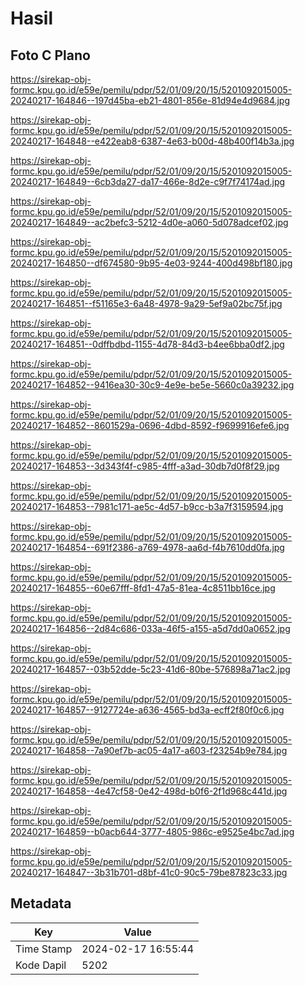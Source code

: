 # Hasil

## Foto C Plano

https://sirekap-obj-formc.kpu.go.id/e59e/pemilu/pdpr/52/01/09/20/15/5201092015005-20240217-164846--197d45ba-eb21-4801-856e-81d94e4d9684.jpg

https://sirekap-obj-formc.kpu.go.id/e59e/pemilu/pdpr/52/01/09/20/15/5201092015005-20240217-164848--e422eab8-6387-4e63-b00d-48b400f14b3a.jpg

https://sirekap-obj-formc.kpu.go.id/e59e/pemilu/pdpr/52/01/09/20/15/5201092015005-20240217-164849--6cb3da27-da17-466e-8d2e-c9f7f74174ad.jpg

https://sirekap-obj-formc.kpu.go.id/e59e/pemilu/pdpr/52/01/09/20/15/5201092015005-20240217-164849--ac2befc3-5212-4d0e-a060-5d078adcef02.jpg

https://sirekap-obj-formc.kpu.go.id/e59e/pemilu/pdpr/52/01/09/20/15/5201092015005-20240217-164850--df674580-9b95-4e03-9244-400d498bf180.jpg

https://sirekap-obj-formc.kpu.go.id/e59e/pemilu/pdpr/52/01/09/20/15/5201092015005-20240217-164851--f51165e3-6a48-4978-9a29-5ef9a02bc75f.jpg

https://sirekap-obj-formc.kpu.go.id/e59e/pemilu/pdpr/52/01/09/20/15/5201092015005-20240217-164851--0dffbdbd-1155-4d78-84d3-b4ee6bba0df2.jpg

https://sirekap-obj-formc.kpu.go.id/e59e/pemilu/pdpr/52/01/09/20/15/5201092015005-20240217-164852--9416ea30-30c9-4e9e-be5e-5660c0a39232.jpg

https://sirekap-obj-formc.kpu.go.id/e59e/pemilu/pdpr/52/01/09/20/15/5201092015005-20240217-164852--8601529a-0696-4dbd-8592-f9699916efe6.jpg

https://sirekap-obj-formc.kpu.go.id/e59e/pemilu/pdpr/52/01/09/20/15/5201092015005-20240217-164853--3d343f4f-c985-4fff-a3ad-30db7d0f8f29.jpg

https://sirekap-obj-formc.kpu.go.id/e59e/pemilu/pdpr/52/01/09/20/15/5201092015005-20240217-164853--7981c171-ae5c-4d57-b9cc-b3a7f3159594.jpg

https://sirekap-obj-formc.kpu.go.id/e59e/pemilu/pdpr/52/01/09/20/15/5201092015005-20240217-164854--691f2386-a769-4978-aa6d-f4b7610dd0fa.jpg

https://sirekap-obj-formc.kpu.go.id/e59e/pemilu/pdpr/52/01/09/20/15/5201092015005-20240217-164855--60e67fff-8fd1-47a5-81ea-4c8511bb16ce.jpg

https://sirekap-obj-formc.kpu.go.id/e59e/pemilu/pdpr/52/01/09/20/15/5201092015005-20240217-164856--2d84c686-033a-46f5-a155-a5d7dd0a0652.jpg

https://sirekap-obj-formc.kpu.go.id/e59e/pemilu/pdpr/52/01/09/20/15/5201092015005-20240217-164857--03b52dde-5c23-41d6-80be-576898a71ac2.jpg

https://sirekap-obj-formc.kpu.go.id/e59e/pemilu/pdpr/52/01/09/20/15/5201092015005-20240217-164857--9127724e-a636-4565-bd3a-ecff2f80f0c6.jpg

https://sirekap-obj-formc.kpu.go.id/e59e/pemilu/pdpr/52/01/09/20/15/5201092015005-20240217-164858--7a90ef7b-ac05-4a17-a603-f23254b9e784.jpg

https://sirekap-obj-formc.kpu.go.id/e59e/pemilu/pdpr/52/01/09/20/15/5201092015005-20240217-164858--4e47cf58-0e42-498d-b0f6-2f1d968c441d.jpg

https://sirekap-obj-formc.kpu.go.id/e59e/pemilu/pdpr/52/01/09/20/15/5201092015005-20240217-164859--b0acb644-3777-4805-986c-e9525e4bc7ad.jpg

https://sirekap-obj-formc.kpu.go.id/e59e/pemilu/pdpr/52/01/09/20/15/5201092015005-20240217-164847--3b31b701-d8bf-41c0-90c5-79be87823c33.jpg


## Metadata

| Key        | Value               |
| ---------- | ------------------- |
| Time Stamp | 2024-02-17 16:55:44 |
| Kode Dapil | 5202                |



